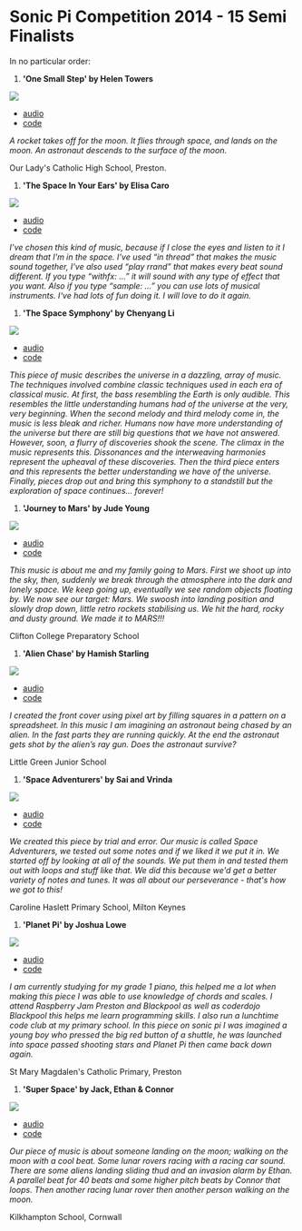 # Sonic Pi Competition 2014 - 15 Semi Finalists

In no particular order:

1. **'One Small Step' by Helen Towers**

  ![](images/one-small-step.png)
  
  - [audio](audio/one-small-step.wav)
  - [code](code/one-small-step.rb)
  
  *A rocket takes off for the moon. It flies through space, and lands on the moon. An astronaut descends to the surface of the moon.*

  Our Lady's Catholic High School, Preston.

1. **'The Space In Your Ears' by Elisa Caro**

  ![](images/space-in-your-ears.png)
  
  - [audio](audio/space-in-your-ears.wav)
  - [code](code/space-in-your-ears.rb)
  
  *I’ve chosen this kind of music, because if I close the eyes and listen to it I dream that I’m in the space. I’ve used “in thread” that makes the music sound together, I’ve also used “play rrand” that makes every beat sound different. If you type “withfx: …” it will sound with any type of effect that you want. Also if you type “sample: …” you can use lots of musical instruments. I‘ve had lots of fun doing it. I will love to do it again.*

1. **'The Space Symphony' by Chenyang Li**

  ![](images/space-symphony.png)
  
  - [audio](audio/space-symphony.wav)
  - [code](code/spcae-symphony.rb)
  
  *This piece of music describes the universe in a dazzling, array of music. The techniques involved combine classic techniques used in each era of classical music. At first, the bass resembling the Earth is only audible. This resembles the little understanding humans had of the universe at the very, very beginning. When the second melody and third melody come in, the music is less bleak and richer. Humans now have more understanding of the universe but there are still big questions that we have not answered. However, soon, a flurry of discoveries shook the scene. The climax in the music represents this. Dissonances and the interweaving harmonies represent the upheaval of these discoveries. Then the third piece enters and this represents the better understanding we have of the universe. Finally, pieces drop out and bring this symphony to a standstill but the exploration of space continues… forever!*

1. **'Journey to Mars' by Jude Young**

  ![](images/journey-to-mars.png)
  
  - [audio](audio/journey-to-mars.wav)
  - [code](code/journey-to-mars.rb)
  
  *This music is about me and my family going to Mars. First we shoot up into the sky, then, suddenly we break through the atmosphere into the dark and lonely space. We keep going up, eventually we see random objects floating by. We now see our target: Mars. We swoosh into landing position and slowly drop down, little retro rockets stabilising us. We hit the hard, rocky and dusty ground. We made it to MARS!!!*
  
  Clifton College Preparatory School
  
1. **'Alien Chase' by Hamish Starling**

  ![](images/alien-chase.png)
  
  - [audio](audio/alien-chase.wav)
  - [code](code/alien-chase.rb)
  
  *I created the front cover using pixel art by filling squares in a pattern on a spreadsheet. In this music I am imagining an astronaut being chased by an alien. In the fast parts they are running quickly. At the end the astronaut gets shot by the alien’s ray gun. Does the astronaut survive?*
  
  Little Green Junior School

1. **'Space Adventurers' by Sai and Vrinda**

  ![](images/space-adventurers.png)

  - [audio](audio/space-adventurers.wav)
  - [code](code/space-adventurers.rb)
  
  *We created this piece by trial and error. Our music is called Space Adventurers, we tested out some notes and if we liked it we put it in. We started off by looking at all of the sounds. We put them in and tested them out with loops and stuff like that. We did this because we'd get a better variety of notes and tunes. It was all about our perseverance - that's how we got to this!*
  
  Caroline Haslett Primary School, Milton Keynes

1. **'Planet Pi' by Joshua Lowe**

  ![](images/planet-pi.jpg)
  
  - [audio](audio/planet-pi.wav)
  - [code](code/planet-pi.rb)
  
  *I am currently studying for my grade 1 piano, this helped me a lot when making this piece I was able to use knowledge of chords and scales. I attend Raspberry Jam Preston and Blackpool as well as coderdojo Blackpool this helps me learn programming skills. I also run a lunchtime code club at my primary school. In this piece on sonic pi I was imagined a young boy who pressed the big red button of a shuttle, he was launched into space passed shooting stars and Planet Pi then came back down again.*

  St Mary Magdalen's Catholic Primary, Preston
  
1. **'Super Space' by Jack, Ethan & Connor**

  ![](images/super-space.png)
  
  - [audio](audio/super-space.wav)
  - [code](code/super-space.rb)
  
*Our piece of music is about someone landing on the moon; walking on the moon with a cool beat. Some lunar rovers racing with a racing car sound. There are some aliens landing sliding thud and an invasion alarm by Ethan. A parallel beat for 40 beats and some higher pitch beats by Connor that loops. Then another racing lunar rover then another person walking on the moon.*

  Kilkhampton School, Cornwall
